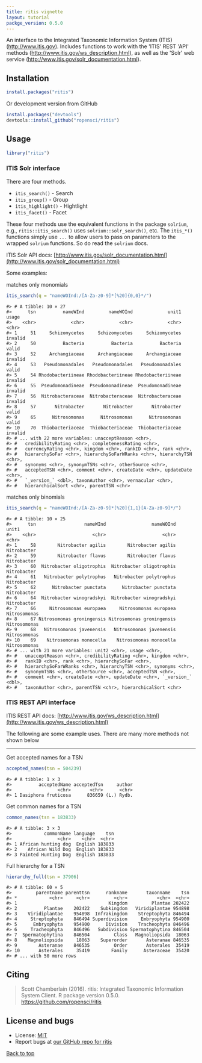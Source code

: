 ```yaml
---
title: ritis vignette
layout: tutorial
packge_version: 0.5.0
---
```




An interface to the Integrated Taxonomic Information System (ITIS)
(<http://www.itis.gov>). Includes functions to work with the 'ITIS' REST
'API' methods (<http://www.itis.gov/ws_description.html>), as well as the
'Solr' web service (<http://www.itis.gov/solr_documentation.html>).

<section id="installation">

## Installation


```r
install.packages("ritis")
```

Or development version from GitHub


```r
install.packages("devtools")
devtools::install_github("ropensci/ritis")
```

<section id="usage">

## Usage


```r
library("ritis")
```

### ITIS Solr interface

There are four methods.

* `itis_search()` - Search
* `itis_group()` - Group
* `itis_highlight()` - Hightlight
* `itis_facet()` - Facet

These four methods use the equivalent functions in the package `solrium`, e.g.,
`ritis::itis_search()` uses `solrium::solr_search()`, etc. The `itis_*()` functions
simply use `...` to allow users to pass on parameters to the wrapped `solrium`
functions. So do read the `solrium` docs.

ITIS Solr API docs: [http://www.itis.gov/solr_documentation.html](http://www.itis.gov/solr_documentation.html)

Some examples:

matches only monomials


```r
itis_search(q = "nameWOInd:/[A-Za-z0-9]*[%20]{0,0}*/")
```

```
#> # A tibble: 10 × 27
#>      tsn          nameWInd         nameWOInd             unit1   usage
#>    <chr>             <chr>             <chr>             <chr>   <chr>
#> 1     51     Schizomycetes     Schizomycetes     Schizomycetes invalid
#> 2     50          Bacteria          Bacteria          Bacteria   valid
#> 3     52     Archangiaceae     Archangiaceae     Archangiaceae invalid
#> 4     53   Pseudomonadales   Pseudomonadales   Pseudomonadales   valid
#> 5     54 Rhodobacteriineae Rhodobacteriineae Rhodobacteriineae invalid
#> 6     55  Pseudomonadineae  Pseudomonadineae  Pseudomonadineae invalid
#> 7     56  Nitrobacteraceae  Nitrobacteraceae  Nitrobacteraceae invalid
#> 8     57       Nitrobacter       Nitrobacter       Nitrobacter   valid
#> 9     65      Nitrosomonas      Nitrosomonas      Nitrosomonas   valid
#> 10    70  Thiobacteriaceae  Thiobacteriaceae  Thiobacteriaceae invalid
#> # ... with 22 more variables: unacceptReason <chr>,
#> #   credibilityRating <chr>, completenessRating <chr>,
#> #   currencyRating <chr>, kingdom <chr>, rankID <chr>, rank <chr>,
#> #   hierarchySoFar <chr>, hierarchySoFarWRanks <chr>, hierarchyTSN <chr>,
#> #   synonyms <chr>, synonymTSNs <chr>, otherSource <chr>,
#> #   acceptedTSN <chr>, comment <chr>, createDate <chr>, updateDate <chr>,
#> #   `_version_` <dbl>, taxonAuthor <chr>, vernacular <chr>,
#> #   hierarchicalSort <chr>, parentTSN <chr>
```

matches only binomials


```r
itis_search(q = "nameWOInd:/[A-Za-z0-9]*[%20]{1,1}[A-Za-z0-9]*/")
```

```
#> # A tibble: 10 × 25
#>      tsn                  nameWInd                 nameWOInd        unit1
#>    <chr>                     <chr>                     <chr>        <chr>
#> 1     58        Nitrobacter agilis        Nitrobacter agilis  Nitrobacter
#> 2     59        Nitrobacter flavus        Nitrobacter flavus  Nitrobacter
#> 3     60  Nitrobacter oligotrophis  Nitrobacter oligotrophis  Nitrobacter
#> 4     61   Nitrobacter polytrophus   Nitrobacter polytrophus  Nitrobacter
#> 5     62      Nitrobacter punctata      Nitrobacter punctata  Nitrobacter
#> 6     64  Nitrobacter winogradskyi  Nitrobacter winogradskyi  Nitrobacter
#> 7     66     Nitrosomonas europaea     Nitrosomonas europaea Nitrosomonas
#> 8     67 Nitrosomonas groningensis Nitrosomonas groningensis Nitrosomonas
#> 9     68   Nitrosomonas javenensis   Nitrosomonas javenensis Nitrosomonas
#> 10    69    Nitrosomonas monocella    Nitrosomonas monocella Nitrosomonas
#> # ... with 21 more variables: unit2 <chr>, usage <chr>,
#> #   unacceptReason <chr>, credibilityRating <chr>, kingdom <chr>,
#> #   rankID <chr>, rank <chr>, hierarchySoFar <chr>,
#> #   hierarchySoFarWRanks <chr>, hierarchyTSN <chr>, synonyms <chr>,
#> #   synonymTSNs <chr>, otherSource <chr>, acceptedTSN <chr>,
#> #   comment <chr>, createDate <chr>, updateDate <chr>, `_version_` <dbl>,
#> #   taxonAuthor <chr>, parentTSN <chr>, hierarchicalSort <chr>
```

### ITIS REST API interface

ITIS REST API docs: [http://www.itis.gov/ws_description.html](http://www.itis.gov/ws_description.html)

The following are some example uses. There are many more methods not shown below

-------

Get accepted names for a TSN


```r
accepted_names(tsn = 504239)
```

```
#> # A tibble: 1 × 3
#>          acceptedName acceptedTsn     author
#>                 <chr>       <chr>      <chr>
#> 1 Dasiphora fruticosa      836659 (L.) Rydb.
```

Get common names for a TSN


```r
common_names(tsn = 183833)
```

```
#> # A tibble: 3 × 3
#>            commonName language    tsn
#>                 <chr>    <chr>  <chr>
#> 1 African hunting dog  English 183833
#> 2    African Wild Dog  English 183833
#> 3 Painted Hunting Dog  English 183833
```

Full hierarchy for a TSN


```r
hierarchy_full(tsn = 37906)
```

```
#> # A tibble: 60 × 5
#>         parentname parenttsn      rankname       taxonname    tsn
#> *            <chr>     <chr>         <chr>           <chr>  <chr>
#> 1                                  Kingdom         Plantae 202422
#> 2          Plantae    202422    Subkingdom   Viridiplantae 954898
#> 3    Viridiplantae    954898  Infrakingdom    Streptophyta 846494
#> 4     Streptophyta    846494 Superdivision     Embryophyta 954900
#> 5      Embryophyta    954900      Division    Tracheophyta 846496
#> 6     Tracheophyta    846496   Subdivision Spermatophytina 846504
#> 7  Spermatophytina    846504         Class   Magnoliopsida  18063
#> 8    Magnoliopsida     18063    Superorder       Asteranae 846535
#> 9        Asteranae    846535         Order       Asterales  35419
#> 10       Asterales     35419        Family      Asteraceae  35420
#> # ... with 50 more rows
```


<section id="citing">

## Citing

> Scott Chamberlain (2016). ritis: Integrated Taxonomic Information System Client. R
  package version 0.5.0. https://github.com/ropensci/ritis


<section id="license_bugs">

## License and bugs

* License: [MIT](http://opensource.org/licenses/MIT)
* Report bugs at [our GitHub repo for ritis](https://github.com/ropensci/ritis/issues?state=open)


[Back to top](#top)
